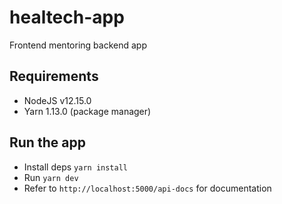 # healtech-app

Frontend mentoring backend app

## Requirements
- NodeJS v12.15.0
- Yarn 1.13.0 (package manager)

## Run the app
- Install deps `yarn install`
- Run `yarn dev`
- Refer to `http://localhost:5000/api-docs` for documentation
